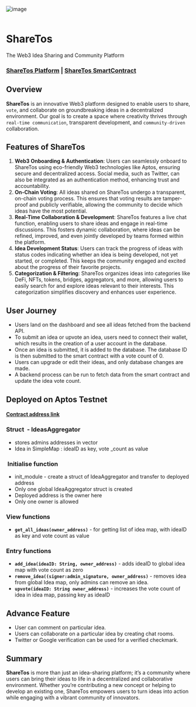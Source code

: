 ![image](https://github.com/user-attachments/assets/a76a4896-78a5-427b-966a-b6018f7b56c1)
<br></br>
# ShareTos
The Web3 Idea Sharing and Community Platform

### [ShareTos Platform](https://sharetos.vercel.app/) | [ShareTos SmartContract](https://explorer.aptoslabs.com/account/0x8ccc0aaa87309ab8c7f8c1c68e87e33732c03289a289701a3eaf75c78f283579/modules/code/sharetos?network=testnet)

## Overview
**ShareTos** is an innovative Web3 platform designed to enable users to share, `vote`, and collaborate on groundbreaking ideas in a decentralized environment. 
Our goal is to create a space where creativity thrives through `real-time communication`, transparent development, and `community-driven` collaboration.

## Features of ShareTos
1. **Web3 Onboarding & Authentication**:
   Users can seamlessly onboard to ShareTos using eco-friendly Web3 technologies like Aptos, ensuring secure and decentralized access. Social media, such as Twitter, can also be integrated as an authentication method, enhancing trust and accountability.
2. **On-Chain Voting**:
   All ideas shared on ShareTos undergo a transparent, on-chain voting process. This ensures that voting results are tamper-proof and publicly verifiable, allowing the community to decide which ideas have the most potential.
3. **Real-Time Collaboration & Development**:
   ShareTos features a live chat function, enabling users to share ideas and engage in real-time discussions. This fosters dynamic collaboration, where ideas can be refined, improved, and even jointly developed by teams formed within the platform.
4. **Idea Development Status**:
   Users can track the progress of ideas with status codes indicating whether an idea is being developed, not yet started, or completed. This keeps the community engaged and excited about the progress of their favorite projects.
5. **Categorization & Filtering**:
   ShareTos organizes ideas into categories like DeFi, NFTs, tokens, bridges, aggregators, and more, allowing users to easily search for and explore ideas relevant to their interests. This categorization simplifies discovery and enhances user experience.

## User Journey

- Users land on the dashboard and see all ideas fetched from the backend API.
- To submit an idea or upvote an idea, users need to connect their wallet, which results in the creation of a user account in the database.
- Once an idea is submitted, it is added to the database. The database ID is then submitted to the smart contract with a vote count of 0.
- Users can upgrade or edit their ideas, and only database changes are made.
- A backend process can be run to fetch data from the smart contract and update the idea vote count.

## Deployed on Aptos Testnet
#### [Contract address link](https://explorer.aptoslabs.com/account/0x8ccc0aaa87309ab8c7f8c1c68e87e33732c03289a289701a3eaf75c78f283579/modules/code/sharetos?network=testnet)

### Struct  -  IdeasAggregator
-  stores admins addresses in vector
-  Idea in SimpleMap : ideaID as key, vote _count as value

###  Initialise function
- init_module - create a struct of IdeaAggregator and transfer to deployed address
- Only one global IdeaAggregator struct is created
- Deployed address is the owner here
- Only one owner is allowed

### View functions
- **`get_all_ideas(owner_address)`** - for getting list of idea map, with ideaID as key and vote count as value

### Entry functions
- **`add_idea(ideaID: String, owner_address)`** - adds ideaID to global idea map with vote count as zero
- **`remove_idea((signer:admin_signature, owner_address)`** - removes idea from global Idea map, only admins can remove an idea.
- **`upvote(ideaID: String owner_address)`** - increases the vote count of idea in idea map, passing key as ideaID

## Advance Feature
- User can comment on particular idea.
- Users can collaborate on a particular idea by creating chat rooms.
- Twitter or Google verification can be used for a verified checkmark.

## Summary
**ShareTos** is more than just an idea-sharing platform; it’s a community where users can bring their ideas to life in a decentralized and collaborative environment. 
Whether you’re contributing a new concept or helping to develop an existing one, ShareTos empowers users to turn ideas into action while engaging with a vibrant community of innovators.
